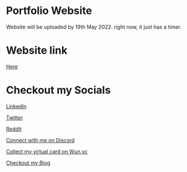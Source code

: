 # Portfolio Website

Website will be uploaded by 19th May 2022.
right now, it just has a timer.

# Website link  

[Here](https://atharv.is-a.dev)


# Checkout my Socials
[LinkedIn](https://linkedin.in/in/realatharv)

[Twitter](https://twitter.com/realatharv)

[Reddit](https://reddit.com/u/realatharv)

[Connect with me on Discord](https://bit.ly/dcatharv)


[Collect my virtual card on Wun.vc](https://wun.vc/id/atharv)

[Checkout my Blog ](https://realatharv.blogspot.com)
